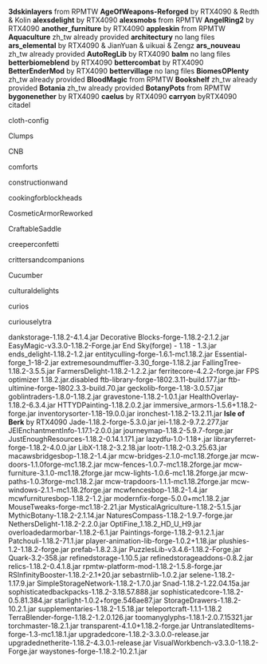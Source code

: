 __3dskinlayers__
from RPMTW
__AgeOfWeapons-Reforged__
by RTX4090 & Redth & Kolin
__alexsdelight__
by RTX4090
__alexsmobs__
from RPMTW
__AngelRing2__
by RTX4090
__another_furniture__
by RTX4090
__appleskin__
from RPMTW
__Aquaculture__
zh_tw already provided
__architectury__
no lang files
__ars_elemental__
by RTX4090 & JianYuan & uikuai & Zengz
__ars_nouveau__
zh_tw already provided
__AutoRegLib__
by RTX4090
__balm__
no lang files
__betterbiomeblend__
by RTX4090
__bettercombat__
by RTX4090
__BetterEnderMod__
by RTX4090
__bettervillage__
no lang files
__BiomesOPlenty__
zh_tw already provided
__BloodMagic__
from RPMTW
__Bookshelf__
zh_tw already provided
__Botania__
zh_tw already provided
__BotanyPots__
from RPMTW
__bygonenether__
by RTX4090
__caelus__
by RTX4090
__carryon__
byRTX4090
citadel

cloth-config

Clumps

CNB

comforts

constructionwand

cookingforblockheads

CosmeticArmorReworked

CraftableSaddle

creeperconfetti

crittersandcompanions

Cucumber

culturaldelights

curios

curiouselytra


dankstorage-1.18.2-4.1.4.jar
Decorative Blocks-forge-1.18.2-2.1.2.jar
EasyMagic-v3.3.0-1.18.2-Forge.jar
End Sky(forge) - 1.18 - 1.3.jar
ends_delight-1.18.2-1.2.jar
entityculling-forge-1.6.1-mc1.18.2.jar
Essential-forge_1-18-2.jar
extremesoundmuffler-3.30_forge-1.18.2.jar
FallingTree-1.18.2-3.5.5.jar
FarmersDelight-1.18.2-1.2.2.jar
ferritecore-4.2.2-forge.jar
FPS optimizer 1.18.2.jar.disabled
ftb-library-forge-1802.3.11-build.177.jar
ftb-ultimine-forge-1802.3.3-build.70.jar
geckolib-forge-1.18-3.0.57.jar
goblintraders-1.8.0-1.18.2.jar
gravestone-1.18.2-1.0.1.jar
HealthOverlay-1.18.2-6.3.4.jar
HTTYDPainting-1.18.2.0.2.jar
immersive_armors-1.5.6+1.18.2-forge.jar
inventorysorter-1.18-19.0.0.jar
ironchest-1.18.2-13.2.11.jar
__Isle of Berk__
by RTX4090
Jade-1.18.2-forge-5.3.0.jar
jei-1.18.2-9.7.2.277.jar
JEIEnchantmentInfo-1.17.1-2.0.0.jar
journeymap-1.18.2-5.9.7-forge.jar
JustEnoughResources-1.18.2-0.14.1.171.jar
lazydfu-1.0-1.18+.jar
libraryferret-forge-1.18.2-4.0.0.jar
LibX-1.18.2-3.2.18.jar
lootr-1.18.2-0.3.25.63.jar
macawsbridgesbop-1.18.2-1.4.jar
mcw-bridges-2.1.0-mc1.18.2forge.jar
mcw-doors-1.1.0forge-mc1.18.2.jar
mcw-fences-1.0.7-mc1.18.2forge.jar
mcw-furniture-3.1.0-mc1.18.2forge.jar
mcw-lights-1.0.6-mc1.18.2forge.jar
mcw-paths-1.0.3forge-mc1.18.2.jar
mcw-trapdoors-1.1.1-mc1.18.2forge.jar
mcw-windows-2.1.1-mc1.18.2forge.jar
mcwfencesbop-1.18.2-1.4.jar
mcwfurnituresbop-1.18.2-1.2.jar
modernfix-forge-5.0.0+mc1.18.2.jar
MouseTweaks-forge-mc1.18-2.21.jar
MysticalAgriculture-1.18.2-5.1.5.jar
MythicBotany-1.18.2-2.1.14.jar
NaturesCompass-1.18.2-1.9.7-forge.jar
NethersDelight-1.18.2-2.2.0.jar
OptiFine_1.18.2_HD_U_H9.jar
overloadedarmorbar-1.18.2-6.1.jar
Paintings-forge-1.18.2-9.1.2.1.jar
Patchouli-1.18.2-71.1.jar
player-animation-lib-forge-1.0.2+1.18.jar
plushies-1.2-1.18.2-forge.jar
prefab-1.8.2.3.jar
PuzzlesLib-v3.4.6-1.18.2-Forge.jar
Quark-3.2-358.jar
refinedstorage-1.10.5.jar
refinedstorageaddons-0.8.2.jar
relics-1.18.2-0.4.1.8.jar
rpmtw-platform-mod-1.18.2-1.5.8-forge.jar
RSInfinityBooster-1.18.2-2.1+20.jar
sebastrnlib-1.0.2.jar
selene-1.18.2-1.17.9.jar
SimpleStorageNetwork-1.18.2-1.7.0.jar
Snad-1.18.2-1.22.04.15a.jar
sophisticatedbackpacks-1.18.2-3.18.57.888.jar
sophisticatedcore-1.18.2-0.5.81.384.jar
starlight-1.0.2+forge.546ae87.jar
StorageDrawers-1.18.2-10.2.1.jar
supplementaries-1.18.2-1.5.18.jar
teleportcraft-1.1.1-1.18.2
TerraBlender-forge-1.18.2-1.2.0.126.jar
toomanyglyphs-1.18.1-2.0.7.15321.jar
torchmaster-18.2.1.jar
transparent-4.1.0+1.18.2-forge.jar
UntranslatedItems-forge-1.3-mc1.18.1.jar
upgradedcore-1.18.2-3.3.0.0-release.jar
upgradednetherite-1.18.2-4.3.0.1-release.jar
VisualWorkbench-v3.3.0-1.18.2-Forge.jar
waystones-forge-1.18.2-10.2.1.jar

